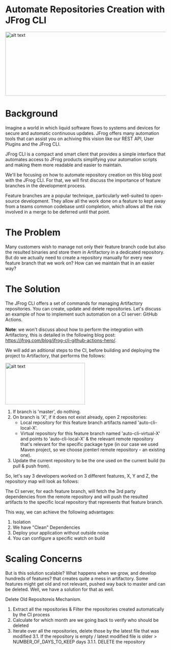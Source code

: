 # Automate Repositories Creation with JFrog CLI

<img src="https://i.ibb.co/pd6Fqqq/Blog-post-Go-Center-04.jpg" alt="alt text" width="600" height="200">

# Background
Imagine a world in which liquid software flows to systems and devices for secure and automatic continuous updates. JFrog offers many automation tools that can assist you on achiving this vision like our REST API, User Plugins and the JFrog CLI.

JFrog CLI is a compact and smart client that provides a simple interface that automates access to JFrog products simplifying your automation scripts and making them more readable and easier to maintain.

We'll be focusing on how to automate repository creation on this blog post with the JFrog CLI. For that, we will first discuss the importance of feature branches in the development process.

Feature branches are a popular technique, particularly well-suited to open-source development. They allow all the work done on a feature to kept away from a teams common codebase until completion, which allows all the risk involved in a merge to be deferred until that point.

# The Problem
Many customers wish to manage not only their feature branch code but also the resulted binaries and store them in Artifactory in a dedicated repository.
But do we actually need to create a repository manually for every new feature branch that we work on? How can we maintain that in an easier way?

# The Solution
The JFrog CLI offers a set of commands for managing Artifactory repositories. You can create, update and delete repositories. Let's discuss an example of how to implement such automation on a CI server: GitHub Actions.

<b>Note</b>: we won't discuss about how to perform the integration with Artifactory, this is detailed in the following blog post: https://jfrog.com/blog/jfrog-cli-github-actions-hero/.

We will add an aditional steps to the CI, before building and deploying the project to Artifactory, that performs the follows:

<img src="https://i.ibb.co/QpsFZgJ/Screen-Shot-2020-06-21-at-19-00-24.png" alt="alt text" width="250" height="130">

1. If branch is 'master', do nothing.
2. On branch is 'X', if it does not exist already, open 2 repositories:
   - Local repository for this feature branch artifacts named 'auto-cli-local-X'.
   - Virtual repository for this feature branch named 'auto-cli-virtual-X' and points to 'auto-cli-local-X' & the relevant remote repository that's relevant for the specific package type (in our case we used Maven project, so we choose jcenterl remote repository - an existing one).
3. Update the current repository to be the one used on the current build (to pull & push from).

So, let's say 3 developers worked on 3 different features, X, Y and Z, the repository map will look as follows:


The CI server, for each feature branch, will fetch the 3rd party dependencies from the remote repository and will push the resulted artifacts to the specific local repository that represents that feature branch.

This way, we can achieve the following advantages:
1) Isolation
2) We have "Clean" Dependencies
3) Deploy your application without outside noise
4) You can configure a specific watch on build

# Scaling Concerns
But is this solution scalable? What happens when we grow, and develop hundreds of features? that creates quite a mess in artifactory. Some features might get old and not relevant, pushed way back to master and can be deleted. Well, we have a solution for that as well.

Delete Old Repositoreis Mechanism.

1. Extract all the repositories & Filter the repositories created automatically by the CI process
2. Calculate for which month are we going back to verify who should be deleted
3. Iterate over all the repositories, delete those by the latest file that was modified
  3.1. If the repository is empty / latest modified file is older > NUMBER_OF_DAYS_TO_KEEP days
          3.1.1. DELETE the repository
